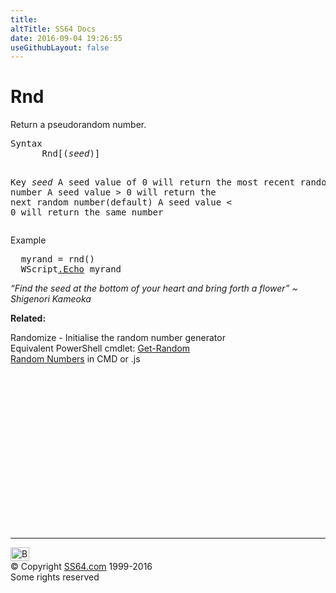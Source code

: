 ```yaml
---
title:
altTitle: SS64 Docs
date: 2016-09-04 19:26:55
useGithubLayout: false
---
```

<!-- #BeginLibraryItem "/Library/head_vb.lbi" --><!-- #EndLibraryItem --><h1>Rnd</h1> 
<p>Return a pseudorandom number.</p>
<pre>Syntax 
      Rnd[(<i>seed</i>)]

Key
   <i>seed</i>  A seed value of 0 will return the most recent random number
         <span class="code"></span>A seed value &gt; 0 will return the next random number(default)
         <span class="code"></span>A seed value &lt; 0 will return the same number
</pre>
<p>Example</p>
<pre>  myrand = rnd()
  WScript<a href="echo.html">.Echo</a> myrand</pre>
<p class="quote"><i>“Find the seed at the bottom of your heart and bring forth a flower” ~ Shigenori Kameoka</i></p>
<p><b>Related:</b></p>
<p>     Randomize - Initialise the random number generator<br>
 Equivalent PowerShell cmdlet: <a href="../ps/get-random.html">Get-Random</a><br>
<a href="../nt/syntax-random.html">Random Numbers</a> in CMD or .js </p><!-- #BeginLibraryItem "/Library/foot_vb.lbi" --><p>
<!-- VB300 -->
<ins class="adsbygoogle" style="display:inline-block;width:300px;height:250px" data-ad-client="ca-pub-6140977852749469" data-ad-slot="1683739502"></ins>
<script>
(adsbygoogle = window.adsbygoogle || []).push({});
</script></p>
<hr>
<div id="bl" class="footer"><a href="rnd.html#"><img src="../images/top.png" width="30" height="22" alt="Back to the Top"></a></div>
<div id="br" class="footer, tagline">© Copyright <a href="http://ss64.com/">SS64.com</a> 1999-2016<br>
Some rights reserved</div><!-- #EndLibraryItem -->


